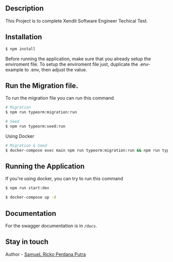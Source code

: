 ## Description
This Project is to complete Xendit Software Engineer Techical Test.

## Installation

```bash
$ npm install
```
Before running the application, make sure that you already setup the enviroment file.
To setup the enviroment file just, duplicate the .env-example to .env, then adjust the value.

## Run the Migration file.
To run the migration file you can run this command.
```bash
# Migration
$ npm run typeorm:migration:run

# Seed
$ npm run typeorm:seed:run
```

Using Docker
```bash
# Migration & Seed
$ docker-compose exec main npm run typeorm:migration:run && npm run typeorm:seed:run
```

## Running the Application

If you're using docker, you can try to run this command

```bash
$ npm run start:dev
```

```bash
$ docker-compose up -d
```

## Documentation
For the swagger documentation is in `/docs`.

## Stay in touch
Author - [SamueL Ricko Perdana Putra](https://www.linkedin.com/in/samuelricko/)
